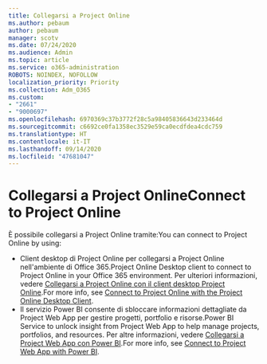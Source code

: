 ```yaml
---
title: Collegarsi a Project Online
ms.author: pebaum
author: pebaum
manager: scotv
ms.date: 07/24/2020
ms.audience: Admin
ms.topic: article
ms.service: o365-administration
ROBOTS: NOINDEX, NOFOLLOW
localization_priority: Priority
ms.collection: Adm_O365
ms.custom:
- "2661"
- "9000697"
ms.openlocfilehash: 6970369c37b3772f28c5a98405836643d233464d
ms.sourcegitcommit: c6692ce0fa1358ec3529e59ca0ecdfdea4cdc759
ms.translationtype: HT
ms.contentlocale: it-IT
ms.lasthandoff: 09/14/2020
ms.locfileid: "47681047"
---
```

# <a name="connect-to-project-online"></a><span data-ttu-id="2044d-102">Collegarsi a Project Online</span><span class="sxs-lookup"><span data-stu-id="2044d-102">Connect to Project Online</span></span>

<span data-ttu-id="2044d-103">È possibile collegarsi a Project Online tramite:</span><span class="sxs-lookup"><span data-stu-id="2044d-103">You can connect to Project Online by using:</span></span>

- <span data-ttu-id="2044d-104">Client desktop di Project Online per collegarsi a Project Online nell'ambiente di Office 365.</span><span class="sxs-lookup"><span data-stu-id="2044d-104">Project Online Desktop client to connect to Project Online in your Office 365 environment.</span></span> <span data-ttu-id="2044d-105">Per ulteriori informazioni, vedere [Collegarsi a Project Online con il client desktop Project Online](https://docs.microsoft.com/projectonline/connect-to-project-online-with-the-project-online-desktop-client).</span><span class="sxs-lookup"><span data-stu-id="2044d-105">For more info, see [Connect to Project Online with the Project Online Desktop Client](https://docs.microsoft.com/projectonline/connect-to-project-online-with-the-project-online-desktop-client).</span></span>  
- <span data-ttu-id="2044d-106">Il servizio Power BI consente di sbloccare informazioni dettagliate da Project Web App per gestire progetti, portfolio e risorse.</span><span class="sxs-lookup"><span data-stu-id="2044d-106">Power BI Service to unlock insight from Project Web App to help manage projects, portfolios, and resources.</span></span> <span data-ttu-id="2044d-107">Per altre informazioni, vedere [Collegarsi a Project Web App con Power BI](https://docs.microsoft.com/power-bi/service-connect-to-project-online).</span><span class="sxs-lookup"><span data-stu-id="2044d-107">For more info, see [Connect to Project Web App with Power BI](https://docs.microsoft.com/power-bi/service-connect-to-project-online).</span></span>  